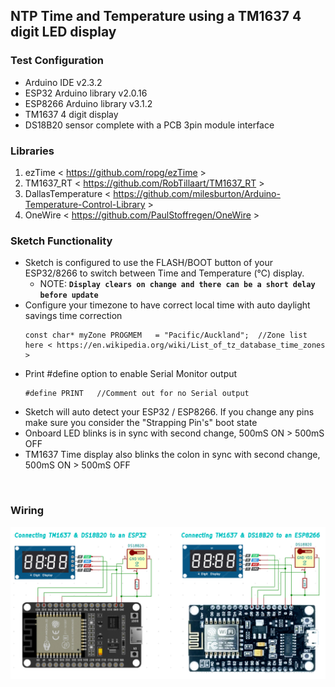 ## NTP Time and Temperature using a TM1637 4 digit LED display
### Test Configuration
* Arduino IDE v2.3.2
* ESP32 Arduino library v2.0.16
* ESP8266 Arduino library v3.1.2
* TM1637 4 digit display
* DS18B20 sensor complete with a PCB 3pin module interface

### Libraries
1. ezTime < https://github.com/ropg/ezTime >
2. TM1637_RT < https://github.com/RobTillaart/TM1637_RT >
3. DallasTemperature < https://github.com/milesburton/Arduino-Temperature-Control-Library >
4. OneWire < https://github.com/PaulStoffregen/OneWire >

### Sketch Functionality
* Sketch is configured to use the FLASH/BOOT button of your ESP32/8266 to switch between Time and Temperature (℃) display.
  * NOTE: **`Display clears on change and there can be a short delay before update`**
* Configure your timezone to have correct local time with auto daylight savings time correction
  ```
  const char* myZone PROGMEM   = "Pacific/Auckland";  //Zone list here < https://en.wikipedia.org/wiki/List_of_tz_database_time_zones >
  ```
* Print #define option to enable Serial Monitor output
  ```
  #define PRINT   //Comment out for no Serial output
  ```
* Sketch will auto detect your ESP32 / ESP8266. If you change any pins make sure you consider the "Strapping Pin's" boot state
* Onboard LED blinks is in sync with second change, 500mS ON > 500mS OFF
* TM1637 Time display also blinks the colon in sync with second change, 500mS ON > 500mS OFF

<br>

### Wiring
![Wiring for ESp32 and ESP8266](https://github.com/macca448/TM1637_DS18B20/blob/main/TM1637_and_DS18B20/assets/esp_tm1637_ds18b20.png)

